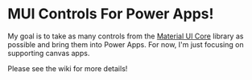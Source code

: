# MUI Controls For Power Apps!

My goal is to take as many controls from the [Material UI Core](https://mui.com/material-ui/getting-started/) library as possible and bring them into Power Apps. For now, I'm just focusing on supporting canvas apps.

Please see the wiki for more details!
